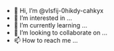 - 👋 Hi, I’m @vIsfij-0hikdy-cahkyx
- 👀 I’m interested in ...
- 🌱 I’m currently learning ...
- 💞️ I’m looking to collaborate on ...
- 📫 How to reach me ...

<!---
vIsfij-0hikdy-cahkyx/vIsfij-0hikdy-cahkyx is a ✨ special ✨ repository because its `README.md` (this file) appears on your GitHub profile.
You can click the Preview link to take a look at your changes.
--->
